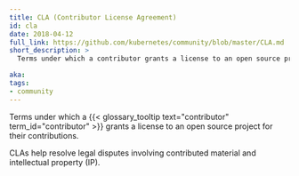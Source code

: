 ```yaml
---
title: CLA (Contributor License Agreement)
id: cla
date: 2018-04-12
full_link: https://github.com/kubernetes/community/blob/master/CLA.md
short_description: >
  Terms under which a contributor grants a license to an open source project for their contributions.

aka: 
tags:
- community
---
```

 Terms under which a {{< glossary_tooltip text="contributor" term_id="contributor" >}} grants a license to an open source project for their contributions.

<!--more--> 

CLAs help resolve legal disputes involving contributed material and intellectual property (IP).

